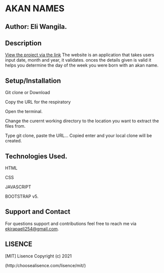 # AKAN NAMES
## Author: Eli Wangila.

## Description
[View the project via the link](http:/github.com/eliwangila/IP2akan-names)
The website is an application that takes users input date, month and year, it validates. onces the details given is valid it helps you determine the day of the week you were born with an akan name.
## Setup/Installation
Git clone or Download


Copy the URL for the respiratory

Open the terminal.

Change the curernt working directory to the location you want to extract the files from.

Type git clone, paste the URL... Copied  enter and your local clone will be created.

## Technologies Used.

HTML

CSS

JAVASCRIPT

BOOTSTRAP v5.

## Support and Contact

For questions support and contributions feel free to reach me via ekirapaeli254@gmail.com.

## LISENCE
[MIT] Lisence Copyright (c) 2021

(http:/choosealisence.com/lisence/mit/)
